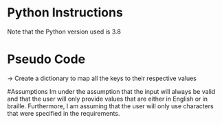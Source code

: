 # Python Instructions

Note that the Python version used is 3.8

# Pseudo Code
-> Create a dictionary to map all the keys to their respective values


#Assumptions
Im under the assumption that the input will always be valid and that the user will only provide values that are either in English or in braille. 
Furthermore, I am assuming that the user will only use characters that were specified in the requirements. 
